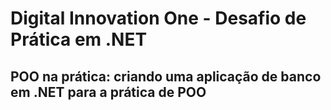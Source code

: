 # Digital Innovation One - Desafio de Prática em .NET

## POO na prática: criando uma aplicação de banco em .NET para a prática de POO